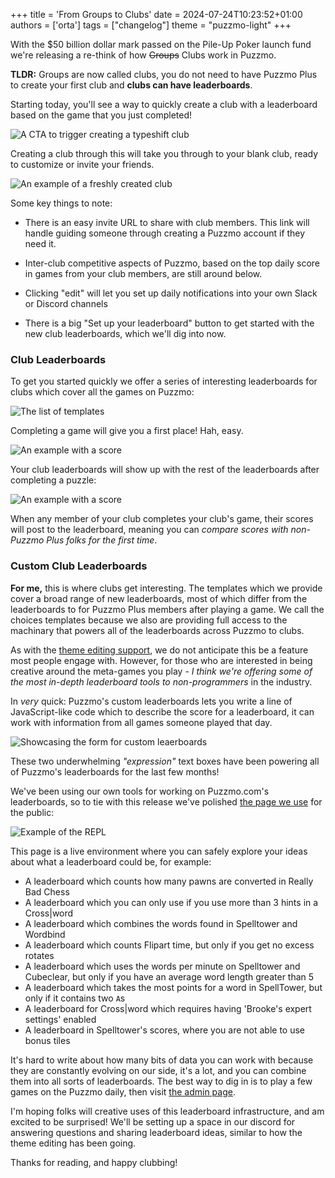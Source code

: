 +++
title = 'From Groups to Clubs'
date = 2024-07-24T10:23:52+01:00
authors = ['orta']
tags = ["changelog"]
theme = "puzzmo-light"
+++

With the $50 billion dollar mark passed on the Pile-Up Poker launch fund we're releasing a re-think of how ~~Groups~~ Clubs work in Puzzmo.

**TLDR:** Groups are now called clubs, you do not need to have Puzzmo Plus to create your first club and **clubs can have leaderboards**.

Starting today, you'll see a way to quickly create a club with a leaderboard based on the game that you just completed!

![A CTA to trigger creating a typeshift club](insta-club.png)

Creating a club through this will take you through to your blank club, ready to customize or invite your friends.

![An example of a freshly created club](blank.png)

Some key things to note:

- There is an easy invite URL to share with club members. This link will handle guiding someone through creating a Puzzmo account if they need it.

- Inter-club competitive aspects of Puzzmo, based on the top daily score in games from your club members, are still around below.

- Clicking "edit" will let you set up daily notifications into your own Slack or Discord channels

- There is a big "Set up your leaderboard" button to get started with the new club leaderboards, which we'll dig into now.

### Club Leaderboards

To get you started quickly we offer a series of interesting leaderboards for clubs which cover all the games on Puzzmo:

![The list of templates](choose-template.png)

Completing a game will give you a first place! Hah, easy.

![An example with a score](show-in-group.png)

Your club leaderboards will show up with the rest of the leaderboards after completing a puzzle:

![An example with a score](show-scores-in-gameplay.png)

When any member of your club completes your club's game, their scores will post to the leaderboard, meaning you can _compare scores with non-Puzzmo Plus folks for the first time_.

### Custom Club Leaderboards

**For me,** this is where clubs get interesting. The templates which we provide cover a broad range of new leaderboards, most of which differ from the leaderboards to for Puzzmo Plus members after playing a game. We call the choices templates because we also are providing full access to the machinary that powers all of the leaderboards across Puzzmo to clubs.

As with the [theme editing support](https://blog.puzzmo.com/posts/2024/04/25/theme-editor/), we do not anticipate this be a feature most people engage with. However, for those who are interested in being creative around the meta-games you play - _I think we're offering some of the most in-depth leaderboard tools to non-programmers_ in the industry.

In _very_ quick: Puzzmo's custom leaderboards lets you write a line of JavaScript-like code which to describe the score for a leaderboard, it can work with information from all games someone played that day.

![Showcasing the form for custom leaerboards](custom.png)

These two underwhelming _"expression"_ text boxes have been powering all of Puzzmo's leaderboards for the last few months!

We've been using our own tools for working on Puzzmo.com's leaderboards, so to tie with this release we've polished [the page we use](https://www.puzzmo.com/admin/leaderboard/) for the public:

![Example of the REPL](repl.png)

This page is a live environment where you can safely explore your ideas about what a leaderboard could be, for example:

- A leaderboard which counts how many pawns are converted in Really Bad Chess
- A leaderboard which you can only use if you use more than 3 hints in a Cross|word
- A leaderboard which combines the words found in Spelltower and Wordbind
- A leaderboard which counts Flipart time, but only if you get no excess rotates
- A leaderboard which uses the words per minute on Spelltower and Cubeclear, but only if you have an average word length greater than 5
- A leaderboard which takes the most points for a word in SpellTower, but only if it contains two `A`s
- A leaderboard for Cross|word which requires having 'Brooke's expert settings' enabled
- A leaderboard in Spelltower's scores, where you are not able to use bonus tiles

It's hard to write about how many bits of data you can work with because they are constantly evolving on our side, it's a lot, and you can combine them into all sorts of leaderboards. The best way to dig in is to play a few games on the Puzzmo daily, then visit [the admin page](https://www.puzzmo.com/admin/leaderboard/).

I'm hoping folks will creative uses of this leaderboard infrastructure, and am excited to be surprised! We'll be setting up a space in our discord for answering questions and sharing leaderboard ideas, similar to how the theme editing has been going.

Thanks for reading, and happy clubbing!